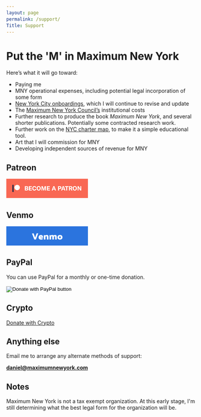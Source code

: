 ```yaml
---
layout: page
permalink: /support/
Title: Support
---
```


# Put the 'M' in Maximum New York

Here’s what it will go toward:
- Paying me 
- MNY operational expenses, including potential legal incorporation of some form
- [New York City onboardings](/new-york-city-onboarding), which I will continue to revise and update
- The [Maximum New York Council’s](/introducing-maximum-new-york/#the-solution) institutional costs
- Further research to produce the book *Maximum New York*, and several shorter publications. Potentially some contracted research work.
- Further work on the [NYC charter map](https://golliher.substack.com/p/understanding-nycs-government), to make it a simple educational tool.
- Art that I will commission for MNY
- Developing independent sources of revenue for MNY

## Patreon

<a href="https://www.patreon.com/bePatron?u=242050" target="_blank"> <img src="/patreon-button.png" alt="Support me on Patreon!"> </a>

## Venmo

<a href="https://venmo.com/u/maximumnewyork" target="_blank"> <img src="/venmo-button.png" alt="Support me with Venmo"> </a>

## PayPal

You can use PayPal for a monthly or one-time donation. 

<form action="https://www.paypal.com/donate" method="post" target="_top">
<input type="hidden" name="hosted_button_id" value="WCEBST99BFUSN" />
<input type="image" src="https://www.paypalobjects.com/en_US/i/btn/btn_donate_LG.gif" border="0" name="submit" title="PayPal - The safer, easier way to pay online!" alt="Donate with PayPal button" />
<img alt="" border="0" src="https://www.paypal.com/en_US/i/scr/pixel.gif" width="1" height="1" />
</form>

## Crypto
<div>
  <a class="donate-with-crypto"
     href="https://commerce.coinbase.com/checkout/24354391-3a06-4c1c-b5cf-344767c92461">
    Donate with Crypto
  </a>
  <script src="https://commerce.coinbase.com/v1/checkout.js?version=201807">
  </script>
</div>

## Anything else

Email me to arrange any alternate methods of support: 

**[daniel@maximumnewyork.com](mailto:daniel@maximumnewyork.com)**

## Notes
Maximum New York is not a tax exempt organization. At this early stage, I'm still determining what the best legal form for the organization will be.